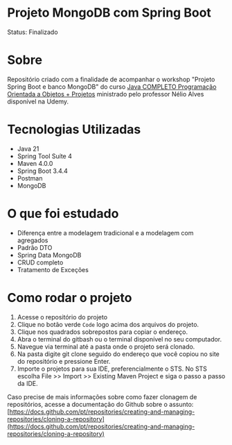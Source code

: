 <h1>Projeto MongoDB com Spring Boot</h1>

Status: Finalizado


# Sobre

Repositório criado com a finalidade de acompanhar o workshop "Projeto Spring Boot e banco MongoDB" do curso [Java COMPLETO Programação Orientada a Objetos + Projetos](https://www.udemy.com/course/java-curso-completo) ministrado pelo professor Nélio Alves disponível na Udemy.


# Tecnologias Utilizadas
* Java 21
* Spring Tool Suíte 4
* Maven 4.0.0
* Spring Boot 3.4.4
* Postman
* MongoDB


# O que foi estudado
* Diferença entre a modelagem tradicional e a modelagem com agregados
* Padrão DTO
* Spring Data MongoDB
* CRUD completo
* Tratamento de Exceções

# Como rodar o projeto

1. Acesse o repositório do projeto
2. Clique no botão verde `Code` logo acima dos arquivos do projeto.
3. Clique nos quadrados sobrepostos para copiar o endereço.
4. Abra o terminal do gitbash ou o terminal disponível no seu computador.
5. Navegue via terminal até a pasta onde o projeto será clonado.
6. Na pasta digite git clone seguido do endereço que você copiou no site do repositório e pressione Enter.
7. Importe o projetos para sua IDE, preferencialmente o STS. No STS escolha File >> Import >> Existing Maven Project e siga o passo a passo da IDE.

Caso precise de mais informações sobre como fazer clonagem de repositórios, acesse a documentação do Github sobre o assunto: [https://docs.github.com/pt/repositories/creating-and-managing-repositories/cloning-a-repository](https://docs.github.com/pt/repositories/creating-and-managing-repositories/cloning-a-repository)

